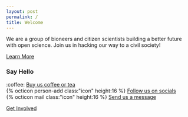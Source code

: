 ```yaml
---
layout: post
permalink: /
title: Welcome
---
```

We are a group of bioneers and citizen scientists building a better future with open science. Join us in hacking our way to a civil society!

<nav><a href="{{ site.baseurl }}/about">Learn More</a></nav>

### Say Hello

<ul style="list-style-type:none; padding-left:0">
<li>:coffee: <a href="https://ko-fi.com/bioshack" target="_blank" data-umami-event="kofi">Buy us coffee or tea</a></li>
<li>{% octicon person-add class:"icon" height:16 %} <a href="https://github.com/bioshack" target="_blank" data-umami-event="github">Follow us on socials</a></li>
<li>{% octicon mail class:"icon" height:16 %} <a href="mailto:bio@d8a.org" target="_blank" data-umami-event="email">Send us a message</a></li>
</ul>

<nav><a href="{{ site.baseurl }}/contact">Get Involved</a></nav>